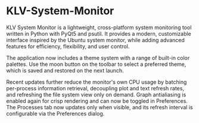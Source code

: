 # KLV-System-Monitor

KLV System Monitor is a lightweight, cross-platform system monitoring tool
written in Python with PyQt5 and psutil. It provides a modern, customizable
interface inspired by the Ubuntu system monitor, while adding advanced features
for efficiency, flexibility, and user control.

The application now includes a theme system with a range of built-in color
palettes. Use the moon button on the toolbar to select a preferred theme, which
is saved and restored on the next launch.

Recent updates further reduce the monitor's own CPU usage by batching
per-process information retrieval, decoupling plot and text refresh rates,
and refreshing the file system view only on demand. Graph antialiasing is
enabled again for crisp rendering and can now be toggled in Preferences.
The Processes tab now updates only when visible, and its refresh interval is
configurable via the Preferences dialog.

